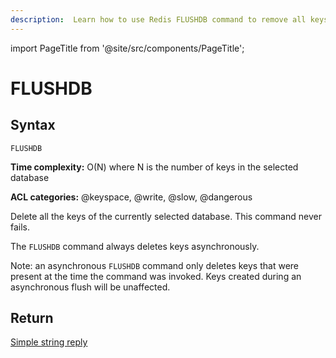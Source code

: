 ```yaml
---
description:  Learn how to use Redis FLUSHDB command to remove all keys from the current database.
---
```


import PageTitle from '@site/src/components/PageTitle';

# FLUSHDB

<PageTitle title="Redis FLUSHDB Command (Documentation) | Dragonfly" />

## Syntax

    FLUSHDB

**Time complexity:** O(N) where N is the number of keys in the selected database

**ACL categories:** @keyspace, @write, @slow, @dangerous

Delete all the keys of the currently selected database.
This command never fails.

The `FLUSHDB` command always deletes keys asynchronously.

Note: an asynchronous `FLUSHDB` command only deletes keys that were present at the time the command was invoked. Keys created during an asynchronous flush will be unaffected.

## Return

[Simple string reply](https://redis.io/docs/latest/develop/reference/protocol-spec/#simple-strings)
